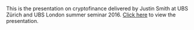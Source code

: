 This is the presentation on cryptofinance delivered by Justin Smith at UBS Zürich and UBS London summer seminar 2016. [Click here](http://rusticbison.github.io/cryptofinance) to view the presentation.
